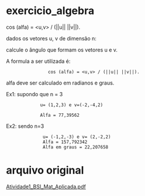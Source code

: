 # exercicio_algebra
  cos (alfa) = &lt;u,v> / (||u|| ||v||).


dados os vetores u, v de dimensão n:

calcule o ângulo que formam os vetores u e v.

A formula a ser utilizada é:

                    cos (alfa) = <u,v> / (||u|| ||v||).

alfa deve ser calculado em radianos e graus.

Ex1: supondo que n = 3

                 u= (1,2,3) e v=(-2,-4,2)

                 Alfa = 77,39562

Ex2: sendo n=3 

                  u= (-1,2,-3) e v= (2,-2,2)
                  Alfa = 157,792342
                  Alfa em graus = 22,207658


# arquivo original
[Atividade1_BSI_Mat_Aplicada.pdf](https://github.com/Pachebel/exercicio_algebra/files/8780241/Atividade1_BSI_Mat_Aplicada.pdf)
